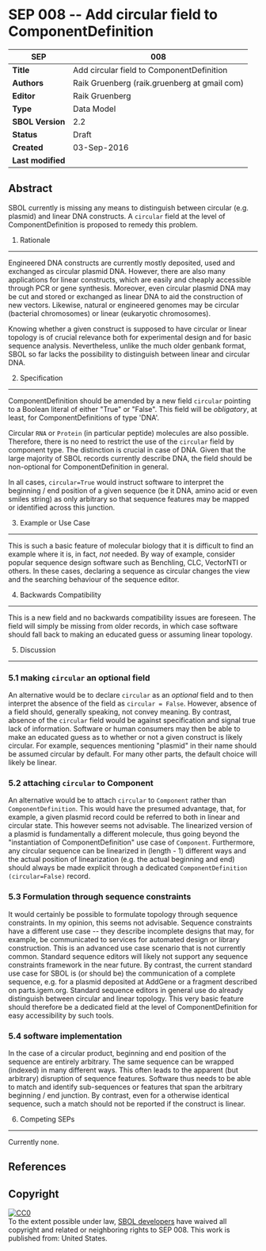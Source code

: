 SEP 008 -- Add circular field to ComponentDefinition
====================================================

SEP                     | 008
----------------------|--------------
**Title**                | Add circular field to ComponentDefinition
**Authors**           | Raik Gruenberg (raik.gruenberg at gmail com)
**Editor**            | Raik Gruenberg
**Type**               | Data Model
**SBOL Version** | 2.2
**Status**             | Draft
**Created**          | 03-Sep-2016
**Last modified**  | 

Abstract
-----------

SBOL currently is missing any means to distinguish between circular
(e.g. plasmid) and linear DNA constructs. A `circular` field at the level of
ComponentDefinition is proposed to remedy this problem.


1. Rationale <a name="rationale"></a>
----------------

Engineered DNA constructs are currently mostly deposited, used and exchanged as
circular plasmid DNA. However, there are also many applications for linear
constructs, which are easily and cheaply accessible through PCR or gene
synthesis. Moreover, even circular plasmid DNA may be cut and stored or
exchanged as linear DNA to aid the construction of new vectors. Likewise,
natural or engineered genomes may be circular (bacterial chromosomes) or linear
(eukaryotic chromosomes). 

Knowing whether a given construct is supposed to have circular or linear
topology is of crucial relevance both for experimental design and for basic
sequence analysis. Nevertheless, unlike the much older genbank format, SBOL so
far lacks the possibility to distinguish between linear and circular DNA.


2. Specification <a name="specification"></a>
----------------------------------------------

ComponentDefinition should be amended by a new field `circular` pointing to a
Boolean literal of either "True" or "False". This field will be *obligatory*, at
least, for ComponentDefinitions of type 'DNA'.

Circular `RNA` or `Protein` (in particular peptide) molecules are also
possible. Therefore, there is no need to restrict the use of the `circular`
field by component type. The distinction is crucial in case of
DNA. Given that the large majority of SBOL records currently describe DNA, the
field should be non-optional for ComponentDefinition in general.

In all cases, `circular=True` would instruct software to interpret the beginning
/ end position of a given sequence (be it DNA, amino acid or even smiles string)
as only arbitrary so that sequence features may be mapped or identified across
this junction.


3. Example or Use Case <a name='example'></a>
-------------------------------

This is such a basic feature of molecular biology that it is difficult to find
an example where it is, in fact, *not* needed. By way of example, consider
popular sequence design software such as Benchling, CLC, VectorNTI or others. In
these cases, declaring a sequence as circular changes the view and the searching
behaviour of the sequence editor.


4. Backwards Compatibility <a name='compatibility'></a>
-----------------

This is a new field and no backwards compatibility issues are foreseen. The field
will simply be missing from older records, in which case software should fall
back to making an educated guess or assuming linear topology.


5. Discussion <a name='discussion'></a>
-----------------

### 5.1 making `circular` an optional field

An alternative would be to declare `circular` as an *optional* field and to then
interpret the absence of the field as `circular = False`. However, absence of a
field should, generally speaking, not convey meaning. By contrast, absence of the `circular` field
would be against specification and signal true lack of information. Software or
human consumers may then be able to make an educated guess as to whether or not
a given construct is likely circular. For example, sequences mentioning
"plasmid" in their name should be assumed circular by default. For many other
parts, the default choice will likely be linear.

### 5.2 attaching `circular` to Component

An alternative would be to attach `circular` to `Component` rather than
`ComponentDefinition`. This would have the presumed advantage, that, for
example, a given plasmid record could be referred to both in linear and circular
state. This however seems not advisable. The linearized version of a plasmid is
fundamentally a different molecule, thus going beyond the "instantiation of
ComponentDefinition" use case of `Component`. Furthermore, any circular sequence
can be linearized in (length - 1) different ways and the actual position of
linearization (e.g. the actual beginning and end) should always be made explicit
through a dedicated `ComponentDefinition (circular=False)` record.

### 5.3 Formulation through sequence constraints

It would certainly be possible to formulate topology through sequence
constraints. In my opinion, this seems not advisable. Sequence constraints have
a different use case -- they describe incomplete designs that may, for example,
be communicated to services for automated design or library construction. This
is an advanced use case scenario that is not currently common. Standard sequence
editors will likely not support any sequence constraints framework in
the near future. By contrast, the current standard use case for SBOL is (or
should be) the communication of a complete sequence, e.g. for a plasmid
deposited at AddGene or a fragment described on parts.igem.org. Standard
sequence editors in general use do already distinguish between circular and
linear topology. This very basic feature should therefore be a dedicated field
at the level of ComponentDefinition for easy accessibility by such tools.


### 5.4 software implementation

In the case of a circular product, beginning and end position of the sequence
are entirely arbitrary. The same sequence can be wrapped (indexed) in many
different ways. This often leads to the apparent (but arbitrary) disruption of
sequence features. Software thus needs to be able to match and identify
sub-sequences or features that span the arbitrary beginning / end junction. By
contrast, even for a otherwise identical sequence, such a match should not be
reported if the construct is linear.


6. Competing SEPs <a name='competing_seps'></a>
-----------------

Currently none.


References <a name='references'></a>
----------------

[SBOL]: http://sbolstandard.org
[1]: https://www.python.org/dev/peps/pep-0001


Copyright <a name='copyright'></a>
-------------

<p xmlns:dct="http://purl.org/dc/terms/" xmlns:vcard="http://www.w3.org/2001/vcard-rdf/3.0#">
  <a rel="license"
     href="http://creativecommons.org/publicdomain/zero/1.0/">
    <img src="http://i.creativecommons.org/p/zero/1.0/88x31.png" style="border-style: none;" alt="CC0" />
  </a>
  <br />
  To the extent possible under law,
  <a rel="dct:publisher"
     href="sbolstandard.org">
    <span property="dct:title">SBOL developers</span></a>
  have waived all copyright and related or neighboring rights to
  <span property="dct:title">SEP 008</span>.
This work is published from:
<span property="vcard:Country" datatype="dct:ISO3166"
      content="US" about="sbolstandard.org">
  United States</span>.
</p>
